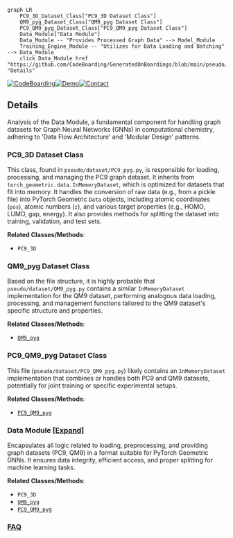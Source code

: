 ```mermaid
graph LR
    PC9_3D_Dataset_Class["PC9_3D Dataset Class"]
    QM9_pyg_Dataset_Class["QM9_pyg Dataset Class"]
    PC9_QM9_pyg_Dataset_Class["PC9_QM9_pyg Dataset Class"]
    Data_Module["Data Module"]
    Data_Module -- "Provides Processed Graph Data" --> Model_Module
    Training_Engine_Module -- "Utilizes for Data Loading and Batching" --> Data_Module
    click Data_Module href "https://github.com/CodeBoarding/GeneratedOnBoardings/blob/main/pseudo/Data_Module.md" "Details"
```

[![CodeBoarding](https://img.shields.io/badge/Generated%20by-CodeBoarding-9cf?style=flat-square)](https://github.com/CodeBoarding/CodeBoarding)[![Demo](https://img.shields.io/badge/Try%20our-Demo-blue?style=flat-square)](https://www.codeboarding.org/demo)[![Contact](https://img.shields.io/badge/Contact%20us%20-%20contact@codeboarding.org-lightgrey?style=flat-square)](mailto:contact@codeboarding.org)

## Details

Analysis of the Data Module, a fundamental component for handling graph datasets for Graph Neural Networks (GNNs) in computational chemistry, adhering to 'Data Flow Architecture' and 'Modular Design' patterns.

### PC9_3D Dataset Class
This class, found in `pseudo/dataset/PC9_pyg.py`, is responsible for loading, processing, and managing the PC9 graph dataset. It inherits from `torch_geometric.data.InMemoryDataset`, which is optimized for datasets that fit into memory. It handles the conversion of raw data (e.g., from a pickle file) into PyTorch Geometric `Data` objects, including atomic coordinates (`pos`), atomic numbers (`z`), and various target properties (e.g., HOMO, LUMO, gap, energy). It also provides methods for splitting the dataset into training, validation, and test sets.


**Related Classes/Methods**:

- `PC9_3D`


### QM9_pyg Dataset Class
Based on the file structure, it is highly probable that `pseudo/dataset/QM9_pyg.py` contains a similar `InMemoryDataset` implementation for the QM9 dataset, performing analogous data loading, processing, and management functions tailored to the QM9 dataset's specific structure and properties.


**Related Classes/Methods**:

- <a href="https://github.com/pfizer-opensource/pseudo/blob/main/pseudo/dataset/QM9_pyg.py" target="_blank" rel="noopener noreferrer">`QM9_pyg`</a>


### PC9_QM9_pyg Dataset Class
This file (`pseudo/dataset/PC9_QM9_pyg.py`) likely contains an `InMemoryDataset` implementation that combines or handles both PC9 and QM9 datasets, potentially for joint training or specific experimental setups.


**Related Classes/Methods**:

- <a href="https://github.com/pfizer-opensource/pseudo/blob/main/pseudo/dataset/PC9_QM9_pyg.py" target="_blank" rel="noopener noreferrer">`PC9_QM9_pyg`</a>


### Data Module [[Expand]](./Data_Module.md)
Encapsulates all logic related to loading, preprocessing, and providing graph datasets (PC9, QM9) in a format suitable for PyTorch Geometric GNNs. It ensures data integrity, efficient access, and proper splitting for machine learning tasks.


**Related Classes/Methods**:

- `PC9_3D`
- <a href="https://github.com/pfizer-opensource/pseudo/blob/main/pseudo/dataset/QM9_pyg.py" target="_blank" rel="noopener noreferrer">`QM9_pyg`</a>
- <a href="https://github.com/pfizer-opensource/pseudo/blob/main/pseudo/dataset/PC9_QM9_pyg.py" target="_blank" rel="noopener noreferrer">`PC9_QM9_pyg`</a>




### [FAQ](https://github.com/CodeBoarding/GeneratedOnBoardings/tree/main?tab=readme-ov-file#faq)